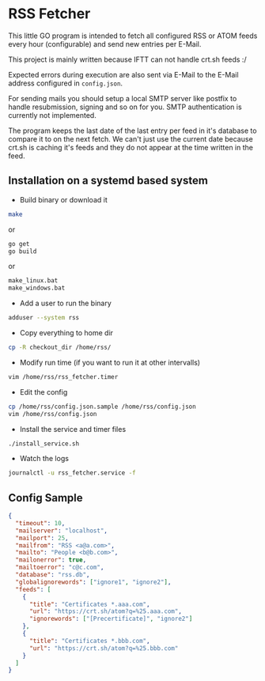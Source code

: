 # RSS Fetcher

This little GO program is intended to fetch all configured RSS or ATOM feeds every hour (configurable) and send new entries per E-Mail.

This project is mainly written because IFTT can not handle crt.sh feeds :/

Expected errors during execution are also sent via E-Mail to the E-Mail address configured in `config.json`.

For sending mails you should setup a local SMTP server like postfix to handle resubmission, signing and so on for you. SMTP authentication is currently not implemented.

The program keeps the last date of the last entry per feed in it's database to compare it to on the next fetch.
We can't just use the current date because crt.sh is caching it's feeds and they do not appear at the time written in the feed.

## Installation on a systemd based system

- Build binary or download it

```bash
make
```

or

```bash
go get
go build
```

or

```bash
make_linux.bat
make_windows.bat
```

- Add a user to run the binary

```bash
adduser --system rss
```

- Copy everything to home dir

```bash
cp -R checkout_dir /home/rss/
```

- Modify run time (if you want to run it at other intervalls)

```bash
vim /home/rss/rss_fetcher.timer
```

- Edit the config

```bash
cp /home/rss/config.json.sample /home/rss/config.json
vim /home/rss/config.json
```

- Install the service and timer files

```bash
./install_service.sh
```

- Watch the logs

```bash
journalctl -u rss_fetcher.service -f
```

## Config Sample

```json
{
  "timeout": 10,
  "mailserver": "localhost",
  "mailport": 25,
  "mailfrom": "RSS <a@a.com>",
  "mailto": "People <b@b.com>",
  "mailonerror": true,
  "mailtoerror": "c@c.com",
  "database": "rss.db",
  "globalignorewords": ["ignore1", "ignore2"],
  "feeds": [
    {
      "title": "Certificates *.aaa.com",
      "url": "https://crt.sh/atom?q=%25.aaa.com",
      "ignorewords": ["[Precertificate]", "ignore2"]
    },
    {
      "title": "Certificates *.bbb.com",
      "url": "https://crt.sh/atom?q=%25.bbb.com"
    }
  ]
}
```
